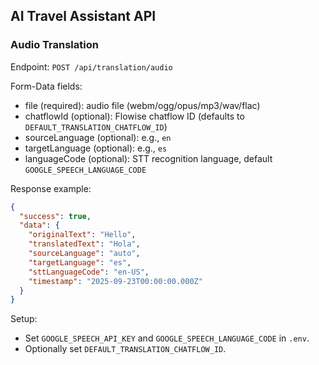 ## AI Travel Assistant API

### Audio Translation

Endpoint: `POST /api/translation/audio`

Form-Data fields:
- file (required): audio file (webm/ogg/opus/mp3/wav/flac)
- chatflowId (optional): Flowise chatflow ID (defaults to `DEFAULT_TRANSLATION_CHATFLOW_ID`)
- sourceLanguage (optional): e.g., `en`
- targetLanguage (optional): e.g., `es`
- languageCode (optional): STT recognition language, default `GOOGLE_SPEECH_LANGUAGE_CODE`

Response example:
```json
{
  "success": true,
  "data": {
    "originalText": "Hello",
    "translatedText": "Hola",
    "sourceLanguage": "auto",
    "targetLanguage": "es",
    "sttLanguageCode": "en-US",
    "timestamp": "2025-09-23T00:00:00.000Z"
  }
}
```

Setup:
- Set `GOOGLE_SPEECH_API_KEY` and `GOOGLE_SPEECH_LANGUAGE_CODE` in `.env`.
- Optionally set `DEFAULT_TRANSLATION_CHATFLOW_ID`.